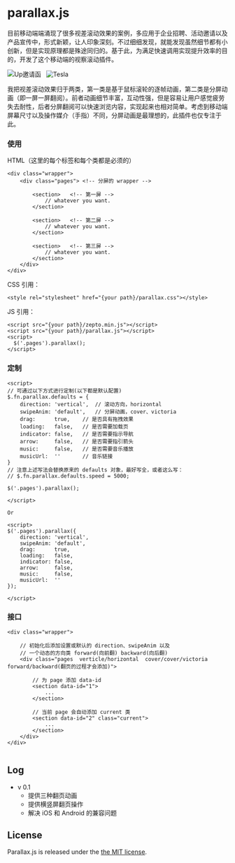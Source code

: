 parallax.js
===========

目前移动端端涌现了很多视差滚动效果的案例，多应用于企业招聘、活动邀请以及产品宣传中，形式新颖，让人印象深刻。不过细细发现，就能发现虽然细节都有小创新，但是实现原理都是殊途同归的。基于此，为满足快速调用实现提升效率的目的，开发了这个移动端的视察滚动插件。

![Up邀请函](https://raw.githubusercontent.com/hahnzhu/parallax.js/master/assets/gif/invitation.gif)&nbsp;&nbsp;&nbsp;![Tesla](https://raw.githubusercontent.com/hahnzhu/parallax.js/master/assets/gif/tesla.gif)

我把视差滚动效果归于两类，第一类是基于鼠标滚轮的逐帧动画，第二类是分屏动画（即一屏一屏翻阅）。前者动画细节丰富，互动性强，但是容易让用户感觉疲劳失去耐性，后者分屏翻阅可以快速浏览内容，实现起来也相对简单。考虑到移动端屏幕尺寸以及操作媒介（手指）不同，分屏动画是最理想的，此插件也仅专注于此。



### 使用

HTML（这里的每个标签和每个类都是必须的）
```
<div class="wrapper">
	<div class="pages">	<!-- 分屏的 wrapper -->
		
		<section>	<!-- 第一屏 -->
		   	// whatever you want.
		</section>
	
		<section>	<!-- 第二屏 -->
			// whatever you want.
		</section>
	
		<section>	<!-- 第三屏 -->
			// whatever you want.
		</section>
	</div>
</div>
```

CSS 引用：
```
<style rel="stylesheet" href="{your path}/parallax.css"></style>
```

JS 引用：
```
<script src="{your path}/zepto.min.js"></script>
<script src="{your path}/parallax.js"></script>
<script>
  $('.pages').parallax();
</script>
```

### 定制
```
<script>
// 可通过以下方式进行定制(以下都是默认配置)
$.fn.parallax.defaults = {
	direction: 'vertical',	// 滚动方向，horizontal
	swipeAnim: 'default',	// 分屏动画，cover、victoria
	drag:      true,	// 是否具有拖拽效果
	loading:   false,	// 是否需要加载页
	indicator: false,	// 是否需要指示导航
	arrow:     false,	// 是否需要指引箭头
	music:     false,	// 是否需要音乐播放
	musicUrl:  ''		// 音乐链接
}
// 注意上述写法会替换原来的 defaults 对象，最好写全，或者这么写：
// $.fn.parallax.defaults.speed = 5000;

$('.pages').parallax();

</script>

Or

<script>
$('.pages').parallax({
	direction: 'vertical',
	swipeAnim: 'default',
	drag:      true,
	loading:   false,
	indicator: false,
	arrow:     false,
	music:     false,
	musicUrl:  ''
});

</script>
```

### 接口

```
<div class="wrapper">

	// 初始化后添加设置或默认的 direction、swipeAnim 以及
	// 一个动态的方向类 forward(向前翻) backward(向后翻)
	<div class="pages  verticle/horizontal  cover/cover/victoria  forward/backward(翻页的过程才会添加)">
		
		// 为 page 添加 data-id
		<section data-id="1">
			...
		</section>
		
		// 当前 page 会自动添加 current 类
		<section data-id="2" class="current">
			...
		</section>
	</div>
</div>
		
```

## Log

* v 0.1
	* 提供三种翻页动画
	* 提供横竖屏翻页操作
	* 解决 iOS 和 Android 的兼容问题



## License

Parallax.js is released under the [the MIT license](LICENSE).
